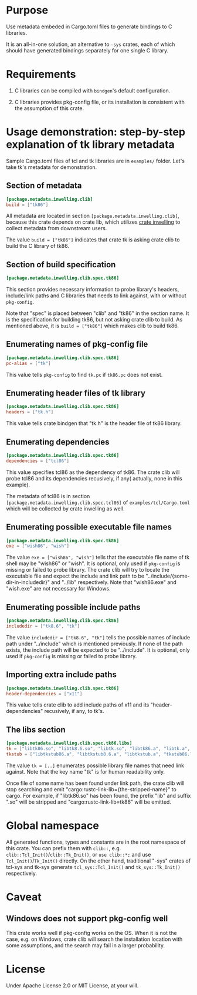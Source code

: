 # Purpose

Use metadata embeded in Cargo.toml files to generate bindings to C libraries.

It is an all-in-one solution, an alternative to `-sys` crates, each of which
should have generated bindings separately for one single C library.

# Requirements

1. C libraries can be compiled with `bindgen`'s default configuration.

2. C libraries provides pkg-config file, or its installation is consistent with
the assumption of this crate.

# Usage demonstration: step-by-step explanation of tk library metadata

Sample Cargo.toml files of tcl and tk libraries are in `examples/` folder. Let's
take tk's metadata for demonstration.

## Section of metadata

```toml
[package.metadata.inwelling.clib]
build = ["tk86"]
```

All metadata are located in section `[package.metadata.inwelling.clib]`, because
this crate depends on crate lib, which utilizes
[crate inwelling](https://crates.io/crates/inwelling) to collect metadata from
downstream users.

The value `build = ["tk86"]` indicates that crate tk is asking crate clib to
build the C library of tk86.

## Section of build specification

```toml
[package.metadata.inwelling.clib.spec.tk86]
```

This section provides necessary information to probe library's headers,
include/link paths and C libraries that needs to link against, with or without
`pkg-config`.

Note that "spec" is placed between "clib" and "tk86" in the section name. It is
the specification for building tk86, but not asking crate clib to build. As
mentioned above, it is `build = ["tk86"]` which makes clib to build tk86.

## Enumerating names of pkg-config file

```toml
[package.metadata.inwelling.clib.spec.tk86]
pc-alias = ["tk"]
```

This value tells `pkg-config` to find `tk.pc` if `tk86.pc` does not exist.

## Enumerating header files of tk library

```toml
[package.metadata.inwelling.clib.spec.tk86]
headers = ["tk.h"]
```

This value tells crate bindgen that "tk.h" is the header file of tk86 library.

## Enumerating dependencies

```toml
[package.metadata.inwelling.clib.spec.tk86]
dependencies = ["tcl86"]
```

This value specifies tcl86 as the dependency of tk86. The crate clib will probe
tcl86 and its dependencies recusively, if any( actually, none in this example).

The metadata of tcl86 is in section
`[package.metadata.inwelling.clib.spec.tcl86]` of `examples/tcl/Cargo.toml`
which will be collected by crate inwelling as well.

## Enumerating possible executable file names

```toml
[package.metadata.inwelling.clib.spec.tk86]
exe = ["wish86", "wish"]
```

The value `exe = ["wish86", "wish"]` tells that the executable file name of tk
shell may be "wish86" or "wish". It is optional, only used if `pkg-config` is
missing or failed to probe library. The crate clib will try to locate the
executable file and expect the include and link path to be
"../include/{some-dir-in-includedir}" and "../lib" respectively. Note that
"wish86.exe" and "wish.exe" are not necessary for Windows.

## Enumerating possible include paths

```toml
[package.metadata.inwelling.clib.spec.tk86]
includedir = ["tk8.6", "tk"]
```

The value `includedir = ["tk8.6", "tk"]` tells the possible names of include
path under "../include" which is mentioned previously. If none of the path
exists, the include path will be expected to be "../include". It is optional,
only used if `pkg-config` is missing or failed to probe library.

## Importing extra include paths

```toml
[package.metadata.inwelling.clib.spec.tk86]
header-dependencies = ["x11"]
```

This value tells crate clib to add include paths of x11 and its
"header-dependencies" recusively, if any, to tk's.

## The libs section

```toml
[package.metadata.inwelling.clib.spec.tk86.libs]
tk = ["libtk86.so", "libtk8.6.so", "libtk.so", "libtk86.a", "libtk.a", "libtk86.dll.a", "libtk.dll.a", "tk86t.dll", "tk86t.lib"]
tkstub = ["libtkstub86.a", "libtkstub8.6.a", "libtkstub.a", "tkstub86.lib"]
```

The value `tk = [..]` enumerates possible library file names that need link
against. Note that the key name "tk" is for human readability only.

Once file of some name has been found under link path, the crate clib will stop
searching and emit "cargo:rustc-link-lib={the-stripped-name}" to cargo. For
example, if "libtk86.so" has been found, the prefix "lib" and suffix ".so" will
be stripped and "cargo:rustc-link-lib=tk86" will be emitted.

# Global namespace

All generated functions, types and constants are in the root namespace of this
crate. You can prefix them with `clib::`, e.g.
`clib::Tcl_Init()`/`clib::Tk_Init()`, or `use clib::*;` and use
`Tcl_Init()`/`Tk_Init()` directly. On the other hand, traditional "-sys" crates
of tcl-sys and tk-sys generate `tcl_sys::Tcl_Init()` and `tk_sys::Tk_Init()`
respectively.

# Caveat

## Windows does not support pkg-config well

This crate works well if pkg-config works on the OS. When it is not the case,
e.g. on Windows, crate clib will search the installation location with some
assumptions, and the search may fail in a larger probability.

# License

Under Apache License 2.0 or MIT License, at your will.
